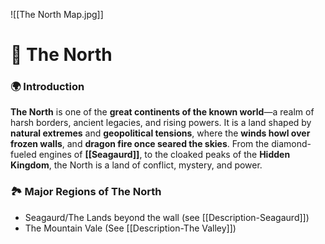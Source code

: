 ![[The North Map.jpg]]
# 🧭 The North

### 🌍 Introduction

**The North** is one of the **great continents of the known world**—a realm of harsh borders, ancient legacies, and rising powers. It is a land shaped by **natural extremes** and **geopolitical tensions**, where the **winds howl over frozen walls**, and **dragon fire once seared the skies**. From the diamond-fueled engines of **[[Seagaurd]]**, to the cloaked peaks of the **Hidden Kingdom**, the North is a land of conflict, mystery, and power.

### 🏞️ Major Regions of The North
- Seagaurd/The Lands beyond the wall (see [[Description-Seagaurd]])
- The Mountain Vale (See [[Description-The Valley]])